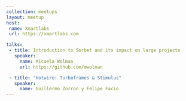 ```yaml
---
collection: meetups
layout: meetup
host:
 name: Xmartlabs
 url: https://xmartlabs.com

talks:
 - title: Introduction to Sorbet and its impact on large projects
   speaker:
     name: Micaela Wolman
     url: https://github.com/mwolman

 - title: "Hotwire: Turboframes & Stimulus"
   speaker:
     name: Guillermo Zorron y Felipe Facio
---
```


